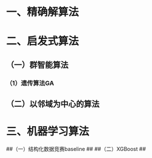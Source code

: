 # 一、精确解算法 #
# 二、启发式算法 #
## （一）群智能算法 ##
### （1）遗传算法GA ###
## （二）以邻域为中心的算法 ##
# 三、机器学习算法 #
##（一）结构化数据竞赛baseline ##
##（二）XGBoost ##